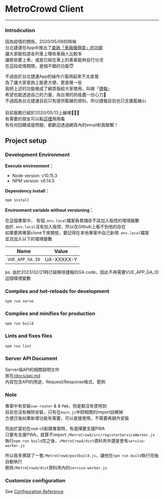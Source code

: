 # MetroCrowd Client
---  

### Introdcution
因為疫情的關係，2020/05/08的時候  
台北捷運在App中推出了[查詢「車廂擁擠度」的功能](https://www.bnext.com.tw/article/57610/mrt-app)   
讓大家能知道各列車上哪些車廂人比較多  
讓那些要上車，或是已經在車上的乘客能夠自行分流  
在這段疫情期間，是個不錯的功能😇  

不過由於台北捷運App的操作介面用起來不太直覺  
為了讓大家查詢上能更方便、更直覺一些  
我把上述的功能做成了網頁版給大家使用，叫做「[捷報](https://metrocrowd.netlify.app/)」  
希望也能透過自己的力量，為台灣的防疫盡一份心力💪  
不過因為台北捷運目前只有提供藍線的資料，所以捷報目前也只支援藍線👍

目前服務已經於2020/05/13上線哩🎉🎉🎉  
有需要的朋友可以點[這裡](https://metrocrowd.netlify.app/)用用看  
有任何回饋或是問題，都歡迎透過網頁內的email和我聯繫！  

## Project setup

### Development Environment
**Execute environment：**
- Node version: v10.15.3
- NPM version: v6.14.5

**Dependency install：**
```bash
npm install
```

**Environment variable without versioning：**  

在這個專案中， 有個`.env.local`檔案負責儲存不該加入版控的環境變數  
由於`.env.local`沒有加入版控，所以在Github上看不到他的存在  
如果要將專案clone下來開發，要記得在本地專案中自己新增`.env.local`檔案  
並且加入以下的環境變數  

| Name        | Value           |
| ------------- |:-------------:|
| `VUE_APP_GA_ID` | UA-XXXXX-Y | 

ps. 由於2023/02/21時已經移除捷報的GA code，因此不再需要VUE_APP_GA_ID這個環境變數

### Compiles and hot-reloads for development
```
npm run serve
```

### Compiles and minifies for production
```
npm run build
```

### Lints and fixes files
```
npm run lint
```
### Server API Document

Server端API的相關說明文件  
放在[/docs/api.md](/docs/api.md)  
內容包含API的用途、Request/Response格式、範例

### Note

專案中有安裝`vue-router` & & `PWA`，但是都沒有使用到  
目前也沒有解除安裝，只有在`main.js`中把相關的import註解掉  
方便日後如果新增功能有需要，可以直接使用，不需要再額外安裝

而由於當初在vue cli創建專案時，有選擇要支援PWA  
只要有支援PWA，就算不import `/MetroCrowd/src/registerServiceWorker.js`  
執行`npm run build`完之後，`/MetroCrowd/dist`資料夾中還是會有`service-worker.js` 

所以我多撰寫了一隻`/MetroCrowd/postbuild.js`，讓他在`npm run build`執行完後自動執行    
刪除`/MetroCrowd/dist`資料夾內的`service-worker.js`  


### Customize configuration
See [Configuration Reference](https://cli.vuejs.org/config/).

